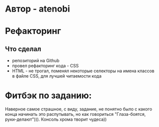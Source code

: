 # Автор - atenobi
# Рефакторинг

## Что сделал

* репозиторий на Github
* провел рефакторинг кода - CSS
* HTML - не трогал, поменял некоторые селекторы на 
имена классов в файле CSS, для лучшей читаемости кода 

# Фитбэк по заданию:
 
Наверное самое страшное, с виду, задание, 
не понятно было с какого конца начинать
это распутывать, но как говориться "Глаза-боятся, 
руки-делают"))). Консоль хрома творит чудеса))
